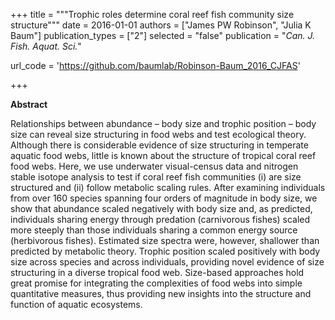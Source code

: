 +++
title = """Trophic roles determine coral reef fish community size structure"""
date = 2016-01-01
authors = ["James PW Robinson", "Julia K Baum"]
publication_types = ["2"]
selected = "false"
publication = "*Can. J. Fish. Aquat. Sci.*"

url_code = 'https://github.com/baumlab/Robinson-Baum_2016_CJFAS'

+++

<script type='text/javascript' src='https://d1bxh8uas1mnw7.cloudfront.net/assets/embed.js'></script>

<div data-badge-details="right" data-badge-type="medium-donut" data-doi="10.1139/cjfas-2015-0178" data-hide-no-mentions="true" class="altmetric-embed"></div>

**Abstract**

 Relationships between abundance – body size and trophic position – body size can reveal size structuring in food webs and test ecological theory. Although there is considerable evidence of size structuring in temperate aquatic food webs, little is known about the structure of tropical coral reef food webs. Here, we use underwater visual-census data and nitrogen stable isotope analysis to test if coral reef fish communities (i) are size structured and (ii) follow metabolic scaling rules. After examining individuals from over 160 species spanning four orders of magnitude in body size, we show that abundance scaled negatively with body size and, as predicted, individuals sharing energy through predation (carnivorous fishes) scaled more steeply than those individuals sharing a common energy source (herbivorous fishes). Estimated size spectra were, however, shallower than predicted by metabolic theory. Trophic position scaled positively with body size across species and across individuals, providing novel evidence of size structuring in a diverse tropical food web. Size-based approaches hold great promise for integrating the complexities of food webs into simple quantitative measures, thus providing new insights into the structure and function of aquatic ecosystems.